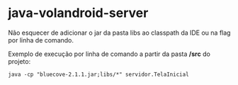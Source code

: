 # java-volandroid-server

Não esquecer de adicionar o jar da pasta libs ao classpath da IDE ou na flag por linha de comando.

Exemplo de execução por linha de comando a partir da pasta **/src** do projeto:
 

	java -cp "bluecove-2.1.1.jar;libs/*" servidor.TelaInicial
